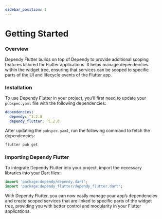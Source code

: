 ```yaml
---
sidebar_position: 1
---
```


# Getting Started

### Overview

Dependy Flutter builds on top of Dependy to provide additional scoping features tailored for Flutter applications. It
helps manage dependencies within the widget tree, ensuring that services can be scoped to specific parts of the UI and
lifecycle events of the Flutter app.

### Installation

To use Dependy Flutter in your project, you'll first need to update your `pubspec.yaml` file with the following
dependencies:

```yaml
dependencies:
  dependy: ^1.2.0
  dependy_flutter: ^1.2.0
```

After updating the `pubspec.yaml`, run the following command to fetch the dependencies:

```bash
flutter pub get
```

### Importing Dependy Flutter

To integrate Dependy Flutter into your project, import the necessary libraries into your Dart files:

```dart
import 'package:dependy/dependy.dart';
import 'package:dependy_flutter/dependy_flutter.dart';
```

With Dependy Flutter, you can now easily manage your app’s dependencies and create scoped services that are linked to
specific parts of the widget tree, providing you with better control and modularity in your Flutter applications.
